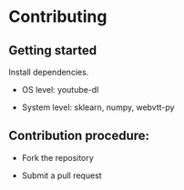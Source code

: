 # Contributing

## Getting started

Install dependencies. 

* OS level: youtube-dl 

* System level: sklearn, numpy, webvtt-py

## Contribution procedure: 

* Fork the repository

* Submit a pull request 
